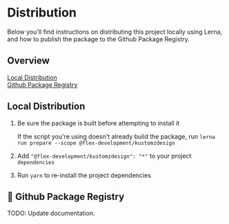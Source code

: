 # Distribution

Below you'll find instructions on distributing this project locally using Lerna,
and how to publish the package to the Github Package Registry.

## Overview

[Local Distribution](#local-distribution)  
[Github Package Registry](#github-package-registry)

## Local Distribution

1. Be sure the package is built before attempting to install it

   If the script you're using doesn't already build the package, run
   `lerna run prepare --scope @flex-development/kustomzdesign`

2. Add `"@flex-development/kustomzdesign": "*"` to your project `dependencies`

3. Run `yarn` to re-install the project dependencies

## 🚧 Github Package Registry

TODO: Update documentation.
